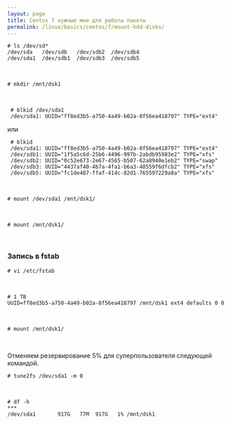```yaml
---
layout: page
title: Centos 7 нужные мне для работы пакеты
permalink: /linux/basics/centos/7/mount-hdd-disks/
---
```



    # ls /dev/sd*
    /dev/sda   /dev/sdb   /dev/sdb2  /dev/sdb4
    /dev/sda1  /dev/sdb1  /dev/sdb3  /dev/sdb5


<br/>


    # mkdir /mnt/dsk1


 <br/>  


     # blkid /dev/sda1
     /dev/sda1: UUID="ff8ed3b5-a750-4a49-b02a-8f56ea418797" TYPE="ext4"


или

     # blkid
     /dev/sda1: UUID="ff8ed3b5-a750-4a49-b02a-8f56ea418797" TYPE="ext4"
     /dev/sdb1: UUID="1f5a5c6d-25b6-4496-997b-2abdb95983e2" TYPE="xfs"
     /dev/sdb2: UUID="0c52e673-2e67-4565-b507-62a8940e1eb2" TYPE="swap"
     /dev/sdb3: UUID="4437af40-4b7a-4fa1-b6a3-48559f6dfcb2" TYPE="xfs"
     /dev/sdb5: UUID="fc1de487-ffaf-414c-82d1-765597229a8a" TYPE="xfs"


<br/>

    # mount /dev/sda1 /mnt/dsk1/

<br/>

    # mount /mnt/dsk1/


<br/>

### Запись в fstab


    # vi /etc/fstab

<br/>

    # 1 TB
    UUID=ff8ed3b5-a750-4a49-b02a-8f56ea418797 /mnt/dsk1 ext4 defaults 0 0


<br/>

    # mount /mnt/dsk1/


<br/>

Отменяем резервирование 5% для суперпользователя следующей командой.

    # tune2fs /dev/sda1 -m 0


<br/>

    # df -h
    ***
    /dev/sda1       917G   77M  917G   1% /mnt/dsk1
